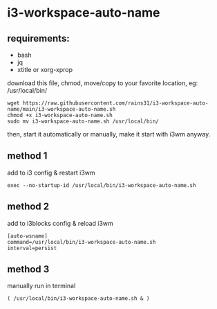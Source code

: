 # i3-workspace-auto-name

## requirements:

- bash
- jq
- xtitle or xorg-xprop

download this file, chmod, move/copy to your favorite location, eg: /usr/local/bin/

```shell
wget https://raw.githubusercontent.com/rains31/i3-workspace-auto-name/main/i3-workspace-auto-name.sh
chmod +x i3-workspace-auto-name.sh
sudo mv i3-workspace-auto-name.sh /usr/local/bin/
```

then, start it automatically or manually, make it start with i3wm anyway.

## method 1

add to i3 config & restart i3wm

```
exec --no-startup-id /usr/local/bin/i3-workspace-auto-name.sh
```

## method 2

add to i3blocks config & reload i3wm

```
[auto-wsname]
command=/usr/local/bin/i3-workspace-auto-name.sh
interval=persist
```

## method 3

manually run in terminal

```
( /usr/local/bin/i3-workspace-auto-name.sh & )
```
